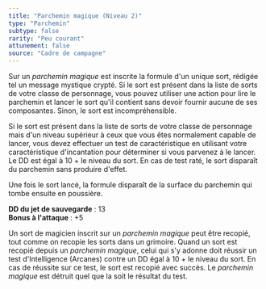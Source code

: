 ```yaml
---
title: "Parchemin magique (Niveau 2)"
type: "Parchemin"
subtype: false
rarity: "Peu courant"
attunement: false
source: "Cadre de campagne"
---
```

Sur un _parchemin magique_ est inscrite la formule d'un unique sort, rédigée tel un message mystique crypté. Si le sort est présent dans la liste de sorts de votre classe de personnage, vous pouvez utiliser une action pour lire le parchemin et lancer le sort qu'il contient sans devoir fournir aucune de ses composantes. Sinon, le sort est incompréhensible.

Si le sort est présent dans la liste de sorts de votre classe de personnage mais d'un niveau supérieur à ceux que vous êtes normalement capable de lancer, vous devez effectuer un test de caractéristique en utilisant votre caractéristique d'incantation pour déterminer si vous parvenez à le lancer. Le DD est égal à 10 + le niveau du sort. En cas de test raté, le sort disparaît du parchemin sans produire d'effet.

Une fois le sort lancé, la formule disparaît de la surface du parchemin qui tombe ensuite en poussière.

**DD du jet de sauvegarde** : 13  
**Bonus à l'attaque** : +5

Un sort de magicien inscrit sur un _parchemin magique_ peut être recopié, tout comme on recopie les sorts dans un grimoire. Quand un sort est recopié depuis un _parchemin magique_, celui qui s'y adonne doit réussir un test d'Intelligence (Arcanes) contre un DD égal à 10 + le niveau du sort. En cas de réussite sur ce test, le sort est recopié avec succès. Le _parchemin magique_ est détruit quel que la soit le résultat du test.
